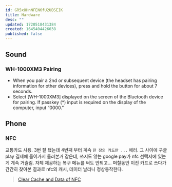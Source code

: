 ```yaml
---
id: GR5x8HnNFEN6fU2UBSEIK
title: Hardware
desc: ""
updated: 1720518431384
created: 1645404426038
published: false
---
```


## Sound

### WH-1000XM3 Pairing

- When you pair a 2nd or subsequent device (the headset has pairing information for other devices), press and hold the button for about 7 seconds.
- Select [WH-1000XM3] displayed on the screen of the Bluetooth device for pairing. If passkey (\*) input is required on the display of the computer, input “0000.”

## Phone

### NFC

교통카드 사용. 3번 잘 됐는데 4번째 부터 계속 `한 장의 카드만 ...` 에러.
그 사이에 구글 play 결제에 들어가서 둘러본거 같은데, 쓰지도 않는 google pay가 nfc 선택지에 있는게 계속 거슬림.
자체 제공하는 복구 메뉴를 써도 안되고...
며칠동안 이전 카드로 쓰다가 간간히 찾아본 결과로 nfc의 캐시, 데이터 날리니 정상동작한다.

> [Clear Cache and Data of NFC](https://thecelldesk.com/google-pay-not-working-on-xiaomi/)

